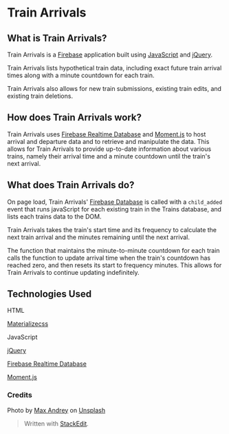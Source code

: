 
# Train Arrivals


## What is Train Arrivals?


Train Arrivals is a [Firebase](https://firebase.google.com/docs) application built using [JavaScript](https://en.wikipedia.org/wiki/JavaScript) and [jQuery](https://jquery.com/).


Train Arrivals lists hypothetical train data, including exact future train arrival times along with a minute countdown for each train.


Train Arrivals also allows for new train submissions, existing train edits, and existing train deletions.


## How does Train Arrivals work?


Train Arrivals uses [Firebase Realtime Database](https://firebase.google.com/) and [Moment.js](http://momentjs.com/) to host arrival and departure data and to retrieve and manipulate the data. This allows for Train Arrivals to provide up-to-date information about various trains, namely their arrival time and a minute countdown until the train's next arrival.


## What does Train Arrivals do?


On page load, Train Arrivals' [Firebase Database](https://firebase.google.com/) is called with a `child_added` event that runs javaScript for each existing train in the Trains database, and lists each trains data to the DOM.

Train Arrivals takes the train's start time and its frequency to calculate the next train arrival and the minutes remaining until the next arrival.

The function that maintains the minute-to-minute countdown for each train calls the function to update arrival time when the train's countdown has reached zero, and then resets its start to frequency minutes. This allows for Train Arrivals to continue updating indefinitely.



## Technologies Used


HTML


[Materializecss](http://materializecss.com)


JavaScript


[jQuery](https://jquery.com/)


[Firebase Realtime Database](https://firebase.google.com/)


[Moment.js](http://momentjs.com/)



### Credits


Photo by [Max Andrey](https://unsplash.com/@maxandrey?utm_source=unsplash&utm_medium=referral&utm_content=creditCopyText) on [Unsplash](https://unsplash.com/search/photos/train-tracks?utm_source=unsplash&utm_medium=referral&utm_content=creditCopyText)



> Written with [StackEdit](https://stackedit.io/).